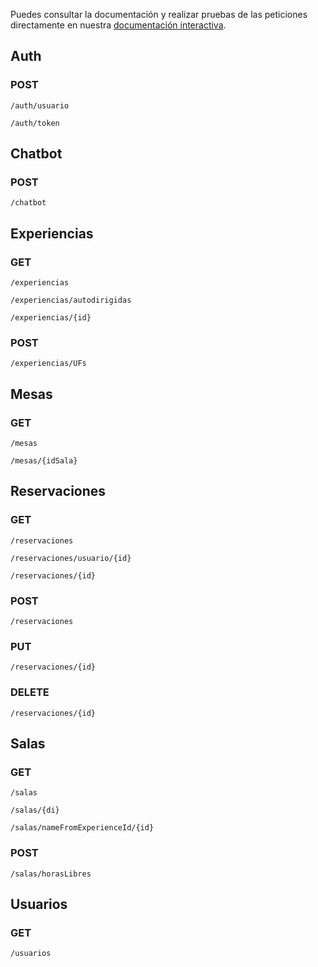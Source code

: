Puedes consultar la documentación y realizar pruebas de las peticiones directamente en nuestra [documentación interactiva](https://dreamlab-api.azurewebsites.net/docs/).

## Auth
### POST
```
/auth/usuario
```
```
/auth/token
```

## Chatbot
### POST
```
/chatbot
```

## Experiencias
### GET
```
/experiencias
```
```
/experiencias/autodirigidas
```
```
/experiencias/{id}
```
### POST
```
/experiencias/UFs
```

## Mesas
### GET
```
/mesas
```
```
/mesas/{idSala}
```

## Reservaciones
### GET
```
/reservaciones
```
```
/reservaciones/usuario/{id}
```
```
/reservaciones/{id}
```
### POST
```
/reservaciones
```
### PUT
```
/reservaciones/{id}
```
### DELETE
```
/reservaciones/{id}
```

## Salas
### GET
```
/salas
```
```
/salas/{di}
```
```
/salas/nameFromExperienceId/{id}
```
### POST
```
/salas/horasLibres
```

## Usuarios
### GET
```
/usuarios
```
